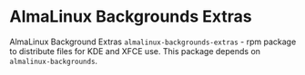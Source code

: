 # AlmaLinux Backgrounds Extras

AlmaLinux Background Extras `almalinux-backgrounds-extras` - rpm package to distribute files for KDE and XFCE use. This package depends on `almalinux-backgrounds`.
